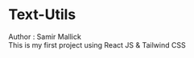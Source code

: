 # Text-Utils
Author : Samir Mallick
<br>
This is my first project using React JS  &amp; Tailwind CSS 
